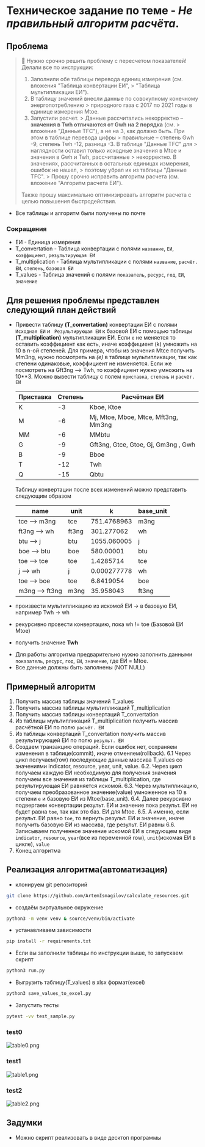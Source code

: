 # Техническое задание по теме - _Не правильный алгоритм расчёта_.

## Проблема

> 📌 Нужно срочно решить проблему с пересчетом показателей!
> Делали все по инструкции:
> 1. Заполнили обе таблицы перевода единиц измерения (см. вложения "Таблица конвертации ЕИ",
     > "Таблица мультипликации ЕИ").
> 2. В таблицу значений внесли данные по совокупному конечному энергопотреблению
     > природного газа с 2017 по 2021 годы в единице измерения Mtoe.
> 3. Запустили расчет.
     > Данные рассчитались некорректно – **значения в Twh отличаются от Gwh на 2 порядка** (см.
     > вложение "Данные TFC"), а не на 3, как должно быть. При этом в таблице перевода цифры
     > правильные – степень Gwh -9, степень Twh -12, разница -3. В таблице "Данные TFC" для
     > наглядности оставил только исходные значения в Mtoe и значения в Gwh и Twh, рассчитанные
     > некорректно. В значениях, рассчитанных в остальных единицах измерения, ошибок не нашел,
     > поэтому убрал их из таблицы "Данные TFC".
     > Прошу срочно исправить алгоритм расчета (см. вложение "Алгоритм расчета ЕИ").
>
> Также прошу максимально оптимизировать алгоритм расчета с целью повышения быстродействия.


* Все таблицы и алгоритм были получены по почте

### Сокращения

* ЕИ - Единица измерения
* T_convertation - Таблица конвертации с полями `название`, `ЕИ`, `коэффициент`, `результирующая ЕИ`
* T_multiplication - Таблица мультипликации с полями `название`, `расчёт. ЕИ`, `степень`, `базовая ЕИ`
* T_values - Таблица значений с полями `показатель`, `ресурс`, `год`, `ЕИ`, `значение`

## Для решения проблемы представлен следующий план действий

- Привести таблицу **(T_convertation)** конвертации ЕИ с полями `Исходная ЕИ` и ` Результирующая ЕИ`
  к базовой ЕИ с помощью таблицы **(T_multiplication)** мультипликации ЕИ. Если `e` не меняется то оставить коэффициент
  как есть, иначе коэффициент (k) умножить на 10 в n-ой степеней. Для примера, чтобы из значения Mtce получить Mm3ng,
  нужно посмотреть на *(e)* в таблице мультипликации, так как степени одинаковые, коэффициент не изменяется. Если же
  посмотреть на Gft3ng --> Twh, то коэффициент нужно умножить на 10**3.
  Можно вывести таблицу c полем `приставка`, `степень` и `расчёт. ЕИ`

  | Приставка | Степень | Расчётная ЕИ                        |
  |-----------|---------|-------------------------------------|
  | K         | -3      | Kboe, Ktoe                          |
  | M         | -6      | Mj, Mtoe, Mboe, Mtce, Mft3ng, Mm3ng |
  | MM        | -6      | MMbtu                               |                          
  | G         | -9      | Gft3ng, Gtce, Gtoe, Gj, Gm3ng , Gwh |
  | B         | -9      | Bboe                                |
  | T         | -12     | Twh                                 |
  | Q         | -15     | Qbtu                                |

  Таблицу конвертации после всех изменений можно представить следующим образом
  
  | name           | unit  | k           | base_unit |
  |----------------|-------|-------------|-----------|
  | tce --> m3ng   | tce   | 751.4768963 | m3ng      | 
  | ft3ng --> wh   | ft3ng | 301.277062  | wh        | 
  | btu --> j      | btu   | 1055.060005 | j         |       
  | boe --> btu    | boe   | 580.00001   | btu       |    
  | toe --> tce    | toe   | 1.4285714   | tce       |    
  | j --> wh       | j     | 0.000277778 | wh        |
  | toe --> boe    | toe   | 6.8419054   | boe       |
  | m3ng --> ft3ng | m3ng  | 35.958043   | ft3ng     |

- произвести мультипликацию из искомой ЕИ -> в базовую ЕИ, например Twh -> wh
- рекурсивно провести конвертацию, пока wh != toe (Базовой ЕИ Mtoe)
- получить значение **Twh**

* Для работы алгоритма предварительно нужно заполнить данными `показатель`, `ресурс`, `год`, `ЕИ`, `значение`, где
ЕИ = Mtoe.
*  Все данные должны быть заполнены (NOT NULL)

## Примерный алгоритм 

1. Получить массив таблицы значений T_values
2. Получить массив таблицы мультипликаций T_multiplication
3. Получить массив таблицы конвертаций T_convertation
4. Из таблицы мультипликаций T_multiplication получить массив расчётной ЕИ по полю `расчёт. ЕИ`
5. Из таблицы конвертаций T_convertation получить массив результирующей ЕИ по полю `результ. ЕИ`
6. Создаем транзакцию операций. Если ошибок нет, сохраняем изменения в таблице(commit), иначе отменяем(rollback).
6.1 Через цикл получаем(row) последующие данные массива T_values со значениями indicator, resource, year, unit, value.
    6.2. Через цикл получаем каждую ЕИ необходимую для получения значения
    получаем все значения из таблицы T_multiplication, где результирующая ЕИ равняется искомой.
    6.3. Через мультипликацию, получаем преобразованное значение(value) умноженное на
          10 в степени `е` и базовую ЕИ из Mtoe(base_unit). 
    6.4. Далее рекурсивно подвергаем конвертации результ. ЕИ и значение пока результ. ЕИ не будет равна `toe`,
      так как это баз. ЕИ для Mtoe.
    6.5. А именно, если результ. ЕИ равно `toe`, то вернуть результ. ЕИ и значение, иначе получить базовую
          ЕИ из массива, где результ. ЕИ равны
    6.6. Записываем полученное значение искомой ЕИ в следующем виде
      `indicator`, `resource`, `year`(все из переменной row), `unit`(искомая ЕИ в цикле), `value`
7. Конец алгоритма 

## Реализация алгоритма(автоматизация)

- клонируем git репозиторий
```bash
git clone https://github.com/ArtemIsmagilov/calculate_resources.git
```

- создаём виртуальное окружение
```bash
python3 -m venv venv & source/venv/bin/activate
```

- устанавливаем зависимости
```bash
pip install -r requirements.txt
```
- Если вы заполнили таблицы по инструкции выше, то запускаем скрипт
```bash
python3 run.py
```

- Выгрузить таблицу(T_values) в xlsx формат(excel) 
```bash
python3 save_values_to_excel.py
```
- Запустить тесты
```bash
pytest -vv test_sample.py 
```

### test0
![table0.png](imgs/table0.png)

### test1
![table1.png](imgs/table1.png)

### test2
![table2.png](imgs/table2.png)

## Задумки
* Можно скрипт реализовать в виде десктоп программы
